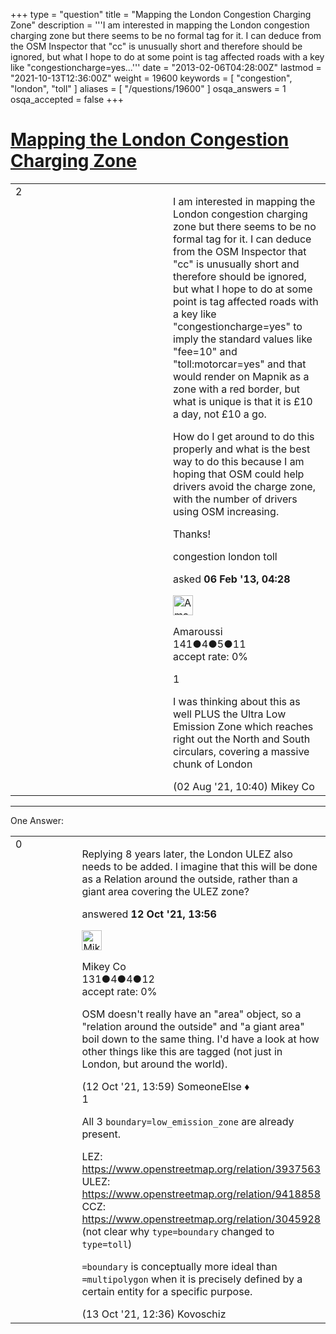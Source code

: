+++
type = "question"
title = "Mapping the London Congestion Charging Zone"
description = '''I am interested in mapping the London congestion charging zone but there seems to be no formal tag for it. I can deduce from the OSM Inspector that &quot;cc&quot; is unusually short and therefore should be ignored, but what I hope to do at some point is tag affected roads with a key like &quot;congestioncharge=yes...'''
date = "2013-02-06T04:28:00Z"
lastmod = "2021-10-13T12:36:00Z"
weight = 19600
keywords = [ "congestion", "london", "toll" ]
aliases = [ "/questions/19600" ]
osqa_answers = 1
osqa_accepted = false
+++

<div class="headNormal">

# [Mapping the London Congestion Charging Zone](/questions/19600/mapping-the-london-congestion-charging-zone)

</div>

<div id="main-body">

<div id="askform">

<table id="question-table" style="width:100%;">
<colgroup>
<col style="width: 50%" />
<col style="width: 50%" />
</colgroup>
<tbody>
<tr>
<td style="width: 30px; vertical-align: top"><div class="vote-buttons">
<span id="post-19600-upvote" class="ajax-command post-vote up" rel="nofollow" title="I like this post (click again to cancel)"> </span>
<div id="post-19600-score" class="post-score" title="current number of votes">
2
</div>
<span id="post-19600-downvote" class="ajax-command post-vote down" rel="nofollow" title="I dont like this post (click again to cancel)"> </span> <span id="favorite-mark" class="ajax-command favorite-mark" rel="nofollow" title="mark/unmark this question as favorite (click again to cancel)"> </span>
<div id="favorite-count" class="favorite-count">
&#10;</div>
</div></td>
<td><div id="item-right">
<div class="question-body">
<p>I am interested in mapping the London congestion charging zone but there seems to be no formal tag for it. I can deduce from the OSM Inspector that "cc" is unusually short and therefore should be ignored, but what I hope to do at some point is tag affected roads with a key like "congestioncharge=yes" to imply the standard values like "fee=10" and "toll:motorcar=yes" and that would render on Mapnik as a zone with a red border, but what is unique is that it is £10 a day, not £10 a go.</p>
<p>How do I get around to do this properly and what is the best way to do this because I am hoping that OSM could help drivers avoid the charge zone, with the number of drivers using OSM increasing.</p>
<p>Thanks!</p>
</div>
<div id="question-tags" class="tags-container tags">
<span class="post-tag tag-link-congestion" rel="tag" title="see questions tagged &#39;congestion&#39;">congestion</span> <span class="post-tag tag-link-london" rel="tag" title="see questions tagged &#39;london&#39;">london</span> <span class="post-tag tag-link-toll" rel="tag" title="see questions tagged &#39;toll&#39;">toll</span>
</div>
<div id="question-controls" class="post-controls">
&#10;</div>
<div class="post-update-info-container">
<div class="post-update-info post-update-info-user">
<p>asked <strong>06 Feb '13, 04:28</strong></p>
<img src="https://secure.gravatar.com/avatar/8f5a4305a1d89bc4eb700ced34e5b3e8?s=32&amp;d=identicon&amp;r=g" class="gravatar" width="32" height="32" alt="Amaroussi&#39;s gravatar image" />
<p><span>Amaroussi</span><br />
<span class="score" title="141 reputation points">141</span><span title="4 badges"><span class="badge1">●</span><span class="badgecount">4</span></span><span title="5 badges"><span class="silver">●</span><span class="badgecount">5</span></span><span title="11 badges"><span class="bronze">●</span><span class="badgecount">11</span></span><br />
<span class="accept_rate" title="Rate of the user&#39;s accepted answers">accept rate:</span> <span title="Amaroussi has no accepted answers">0%</span></p>
</div>
</div>
<div id="comments-container-19600" class="comments-container">
<span id="81163"></span>
<div id="comment-81163" class="comment">
<div id="post-81163-score" class="comment-score">
1
</div>
<div class="comment-text">
<p>I was thinking about this as well PLUS the Ultra Low Emission Zone which reaches right out the North and South circulars, covering a massive chunk of London</p>
</div>
<div id="comment-81163-info" class="comment-info">
<span class="comment-age">(02 Aug '21, 10:40)</span> <span class="comment-user userinfo">Mikey Co</span>
</div>
</div>
</div>
<div id="comment-tools-19600" class="comment-tools">
&#10;</div>
<div class="clear">
&#10;</div>
<div id="comment-19600-form-container" class="comment-form-container">
&#10;</div>
<div class="clear">
&#10;</div>
</div></td>
</tr>
</tbody>
</table>

------------------------------------------------------------------------

<div class="tabBar">

<span id="sort-top"></span>

<div class="headQuestions">

One Answer:

</div>

</div>

<span id="82135"></span>

<div id="answer-container-82135" class="answer">

<table style="width:100%;">
<colgroup>
<col style="width: 50%" />
<col style="width: 50%" />
</colgroup>
<tbody>
<tr>
<td style="width: 30px; vertical-align: top"><div class="vote-buttons">
<span id="post-82135-upvote" class="ajax-command post-vote up" rel="nofollow" title="I like this post (click again to cancel)"> </span>
<div id="post-82135-score" class="post-score" title="current number of votes">
0
</div>
<span id="post-82135-downvote" class="ajax-command post-vote down" rel="nofollow" title="I dont like this post (click again to cancel)"> </span>
</div></td>
<td><div class="item-right">
<div class="answer-body">
<p>Replying 8 years later, the London ULEZ also needs to be added. I imagine that this will be done as a Relation around the outside, rather than a giant area covering the ULEZ zone?</p>
</div>
<div class="answer-controls post-controls">
&#10;</div>
<div class="post-update-info-container">
<div class="post-update-info post-update-info-user">
<p>answered <strong>12 Oct '21, 13:56</strong></p>
<img src="https://secure.gravatar.com/avatar/1ece74e1adbd49c1a9f05765c5d9f39a?s=32&amp;d=identicon&amp;r=g" class="gravatar" width="32" height="32" alt="Mikey%20Co&#39;s gravatar image" />
<p><span>Mikey Co</span><br />
<span class="score" title="131 reputation points">131</span><span title="4 badges"><span class="badge1">●</span><span class="badgecount">4</span></span><span title="4 badges"><span class="silver">●</span><span class="badgecount">4</span></span><span title="12 badges"><span class="bronze">●</span><span class="badgecount">12</span></span><br />
<span class="accept_rate" title="Rate of the user&#39;s accepted answers">accept rate:</span> <span title="Mikey Co has no accepted answers">0%</span></p>
</div>
</div>
<div id="comments-container-82135" class="comments-container">
<span id="82136"></span>
<div id="comment-82136" class="comment">
<div id="post-82136-score" class="comment-score">
&#10;</div>
<div class="comment-text">
<p>OSM doesn't really have an "area" object, so a "relation around the outside" and "a giant area" boil down to the same thing. I'd have a look at how other things like this are tagged (not just in London, but around the world).</p>
</div>
<div id="comment-82136-info" class="comment-info">
<span class="comment-age">(12 Oct '21, 13:59)</span> <span class="comment-user userinfo">SomeoneElse ♦</span>
</div>
</div>
<span id="82150"></span>
<div id="comment-82150" class="comment">
<div id="post-82150-score" class="comment-score">
1
</div>
<div class="comment-text">
<p>All 3 <code>boundary=low_emission_zone</code> are already present.</p>
<p>LEZ: <a href="https://www.openstreetmap.org/relation/3937563">https://www.openstreetmap.org/relation/3937563</a> ULEZ: <a href="https://www.openstreetmap.org/relation/9418858">https://www.openstreetmap.org/relation/9418858</a> CCZ: <a href="https://www.openstreetmap.org/relation/3045928">https://www.openstreetmap.org/relation/3045928</a> (not clear why <code>type=boundary</code> changed to <code>type=toll</code>)</p>
<p><code>=boundary</code> is conceptually more ideal than <code>=multipolygon</code> when it is precisely defined by a certain entity for a specific purpose.</p>
</div>
<div id="comment-82150-info" class="comment-info">
<span class="comment-age">(13 Oct '21, 12:36)</span> <span class="comment-user userinfo">Kovoschiz</span>
</div>
</div>
</div>
<div id="comment-tools-82135" class="comment-tools">
&#10;</div>
<div class="clear">
&#10;</div>
<div id="comment-82135-form-container" class="comment-form-container">
&#10;</div>
<div class="clear">
&#10;</div>
</div></td>
</tr>
</tbody>
</table>

</div>

<div class="paginator-container-left">

</div>

</div>

</div>


